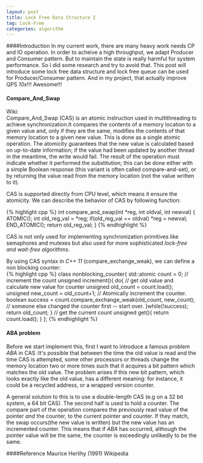 ```yaml
---
layout: post
title: Lock Free Data Structure I
tag: Lock-Free
categories: algorithm
---
```


####Introduction
In my current work, there are many heavy work needs CP and IO operation. In order to acheive a high throughput, we adapt Producer and Consumer pattern. But to maintain the state is really harmful for system performance. So I did some research and try to avoid that. This post will introduce some lock free data structure and lock free queue can be used for Producer/Consumer pattern. And in my project, that actually improve QPS _10x_!!! Awesome!!! 

#### Compare_And_Swap
Wiki:    
Compare_And_Swap (CAS) is an atomic instruction used in multithreading to achieve synchronization.It compares the contents of a memory location to a given value and, only if they are the same, modifies the contents of that memory location to a given new value. This is done as a single atomic operation. The atomicity guarantees that the new value is calculated based on up-to-date information; if the value had been updated by another thread in the meantime, the write would fail. The result of the operation must indicate whether it performed the substitution; this can be done either with a simple Boolean response (this variant is often called compare-and-set), or by returning the value read from the memory location (not the value written to it).

CAS is supported directly from CPU level, which means it ensure the atomicity. We can describe the behavior of CAS by following function:

{% highlight cpp %}
int compare_and_swap(int *reg, int oldval, int newval)
{
	ATOMIC();
	int old_reg_val = *reg;
	if(old_reg_val == oldval)
		*reg = newval;
	END_ATOMIC();
	return old_reg_val;
}
{% endhighlight %}

CAS is not only used for implementing synchronization primitives like semaphores and mutexes but also used for more sophisticated _lock-free and wait-free algorithms_.

By using CAS syntax in _C++ 11_ (compare_exchange_weak), we can define a non blocking counter:  
{% highlight cpp %}
class nonblocking_counter{
    std::atomic<unsigned> count = 0;
    // increment the count
    unsigned increment(){
      do{
        // get old value and calculate new value for counter
        unsigned old_count = count.load();
        unsigned new_count = old_count+1;
        // Atomically increment the counter.
        boolean success = count.compare_exchange_weak(old_count, new_count);
        // someone else changed the counter first -- start over.
      }while(!success);
      return old_count;
    }
    // get the current count
    unsigned get(){
        return count.load();
    }
};
{% endhighlight %}

#### ABA problem 
Before we start implement this, first I want to introduce a famous problem _ABA_ in CAS :It's possible that between the time the old value is read and the time CAS is attempted, some other processors or threads change the memory location two or more times such that it acquires a bit pattern which matches the old value. The problem arises if this new bit pattern, which looks exactly like the old value, has a different meaning: for instance, it could be a recycled address, or a wrapped version counter.

A general solution to this is to use a double-length CAS (e.g on a 32 bit system, a 64 bit CAS). The second half is used to hold a counter. The compare part of the operation compares the previously read value of the pointer _and_ the counter, to the current pointer and counter. If they match, the swap occurs(the new value is written) but the new value has an incremented counter. This means that if _ABA_ has occurred, although the pointer value will be the same, the counter is exceedingly unlikedly to be the same.



####Reference
Maurice Herlihy (1991)
Wikipedia

